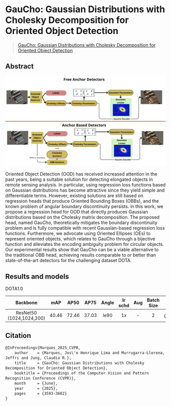 # GauCho: Gaussian Distributions with Cholesky Decomposition for Oriented Object Detection

> [GauCho: Gaussian Distributions with Cholesky Decomposition for Oriented Object Detection](https://openaccess.thecvf.com/content/CVPR2025/html/Marques_GauCho_Gaussian_Distributions_with_Cholesky_Decomposition_for_Oriented_Object_Detection_CVPR_2025_paper.html)

<!-- [ALGORITHM] -->

## Abstract

<div align=center>
<img src="https://github.com/jhlmarques/GauCho/blob/main/images/concept_gaucho.png" width="800"/>
</div>

Oriented Object Detection (OOD) has received increased attention in the past years, being a suitable solution for detecting elongated objects in remote sensing analysis. In particular, using regression loss functions based on Gaussian distributions has become attractive since they yield simple and differentiable terms. However, existing solutions are still based on regression heads that produce Oriented Bounding Boxes (OBBs), and the known problem of angular boundary discontinuity persists. In this work, we propose a regression head for OOD that directly produces Gaussian distributions based on the Cholesky matrix decomposition. The proposed head, named GauCho, theoretically mitigates the boundary discontinuity problem and is fully compatible with recent Gaussian-based regression loss functions. Furthermore, we advocate using Oriented Ellipses (OEs) to represent oriented objects, which relates to GauCho through a bijective function and alleviates the encoding ambiguity problem for circular objects. Our experimental results show that GauCho can be a viable alternative to the traditional OBB head, achieving results comparable to or better than state-of-the-art detectors for the challenging dataset DOTA.

## Results and models

DOTA1.0

|         Backbone         |  mAP  | AP50 | AP75 | Angle | lr schd |  Aug | Batch Size |                                                    Configs                                                     |                                                                                                                                                                              Download                                                                                                                                                                              |
| :----------------------: | :---: | :---: | :-----: | :------: | :------------: | :-: | :--------: | :------------------------------------------------------------------------------------------------------------: | :----------------------------------------------------------------------------------------------------------------------------------------------------------------------------------------------------------------------------------------------------------------------------------------------------------------------------------------------------------------: |
| ResNet50 (1024,1024,200) | 40.46 | 72.46  |   37.03    |   le90   |      1x      |  -  |     2      | [gaussian_fcos_r50_fpn_gaucho_probiou_1x_dota_le90](.configs/gaussian_fcos_r50_fpn_gaucho_probiou_1x_dota_le90.py) | [model](https://www.modelscope.cn/models/wokaikaixinxin/ai4rs/files) \| [log](https://www.modelscope.cn/models/wokaikaixinxin/ai4rs/files) |


## Citation

```
@InProceedings{Marques_2025_CVPR,
    author    = {Marques, Jos\'e Henrique Lima and Murrugarra-Llerena, Jeffri and Jung, Claudio R.},
    title     = {GauCho: Gaussian Distributions with Cholesky Decomposition for Oriented Object Detection},
    booktitle = {Proceedings of the Computer Vision and Pattern Recognition Conference (CVPR)},
    month     = {June},
    year      = {2025},
    pages     = {3593-3602}
}
```
